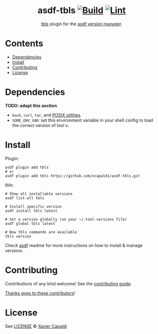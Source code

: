 <div align="center">

# asdf-tbls [![Build](https://github.com/xcapaldi/asdf-tbls/actions/workflows/build.yml/badge.svg)](https://github.com/xcapaldi/asdf-tbls/actions/workflows/build.yml) [![Lint](https://github.com/xcapaldi/asdf-tbls/actions/workflows/lint.yml/badge.svg)](https://github.com/xcapaldi/asdf-tbls/actions/workflows/lint.yml)

[tbls](https://github.com/k1LoW/tbls) plugin for the [asdf version manager](https://asdf-vm.com).

</div>

# Contents

- [Dependencies](#dependencies)
- [Install](#install)
- [Contributing](#contributing)
- [License](#license)

# Dependencies

**TODO: adapt this section**

- `bash`, `curl`, `tar`, and [POSIX utilities](https://pubs.opengroup.org/onlinepubs/9699919799/idx/utilities.html).
- `SOME_ENV_VAR`: set this environment variable in your shell config to load the correct version of tool x.

# Install

Plugin:

```shell
asdf plugin add tbls
# or
asdf plugin add tbls https://github.com/xcapaldi/asdf-tbls.git
```

tbls:

```shell
# Show all installable versions
asdf list-all tbls

# Install specific version
asdf install tbls latest

# Set a version globally (on your ~/.tool-versions file)
asdf global tbls latest

# Now tbls commands are available
tbls version
```

Check [asdf](https://github.com/asdf-vm/asdf) readme for more instructions on how to
install & manage versions.

# Contributing

Contributions of any kind welcome! See the [contributing guide](contributing.md).

[Thanks goes to these contributors](https://github.com/xcapaldi/asdf-tbls/graphs/contributors)!

# License

See [LICENSE](LICENSE) © [Xavier Capaldi](https://github.com/xcapaldi/)
